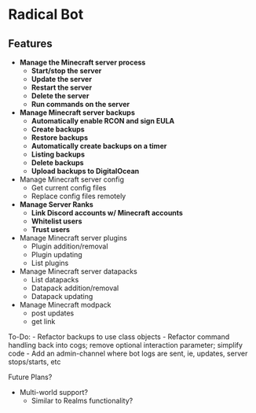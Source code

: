 # Radical Bot

## Features
- **Manage the Minecraft server process**
    - **Start/stop the server**
    - **Update the server**
    - **Restart the server**
    - **Delete the server**
    - **Run commands on the server**
- **Manage Minecraft server backups**
    - **Automatically enable RCON and sign EULA**
    - **Create backups**
    - **Restore backups**
    - **Automatically create backups on a timer**
    - **Listing backups**
    - **Delete backups**
    - **Upload backups to DigitalOcean**
- Manage Minecraft server config
    - Get current config files
    - Replace config files remotely
- **Manage Server Ranks**
    - **Link Discord accounts w/ Minecraft accounts**
    - **Whitelist users**
    - **Trust users**
- Manage Minecraft server plugins
    - Plugin addition/removal
    - Plugin updating
    - List plugins
- Manage Minecraft server datapacks
    - List datapacks
    - Datapack addition/removal
    - Datapack updating
- Manage Minecraft modpack
    - post updates
    - get link

To-Do:
    - Refactor backups to use class objects
    - Refactor command handling back into cogs; remove optional interaction parameter; simplify code
    - Add an admin-channel where bot logs are sent, ie, updates, server stops/starts, etc

Future Plans?
- Multi-world support?
    - Similar to Realms functionality?